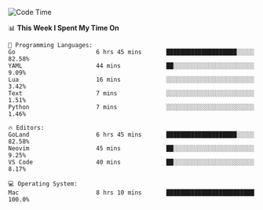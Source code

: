 <!--START_SECTION:waka-->
![Code Time](http://img.shields.io/badge/Code%20Time-8%20hrs%2049%20mins-blue)

📊 **This Week I Spent My Time On** 

```text
💬 Programming Languages: 
Go                       6 hrs 45 mins       ████████████████████░░░░░   82.58% 
YAML                     44 mins             ██░░░░░░░░░░░░░░░░░░░░░░░   9.09% 
Lua                      16 mins             ░░░░░░░░░░░░░░░░░░░░░░░░░   3.42% 
Text                     7 mins              ░░░░░░░░░░░░░░░░░░░░░░░░░   1.51% 
Python                   7 mins              ░░░░░░░░░░░░░░░░░░░░░░░░░   1.46%

🔥 Editors: 
GoLand                   6 hrs 45 mins       ████████████████████░░░░░   82.58% 
Neovim                   45 mins             ██░░░░░░░░░░░░░░░░░░░░░░░   9.25% 
VS Code                  40 mins             ██░░░░░░░░░░░░░░░░░░░░░░░   8.17%

💻 Operating System: 
Mac                      8 hrs 10 mins       █████████████████████████   100.0%

```


<!--END_SECTION:waka-->